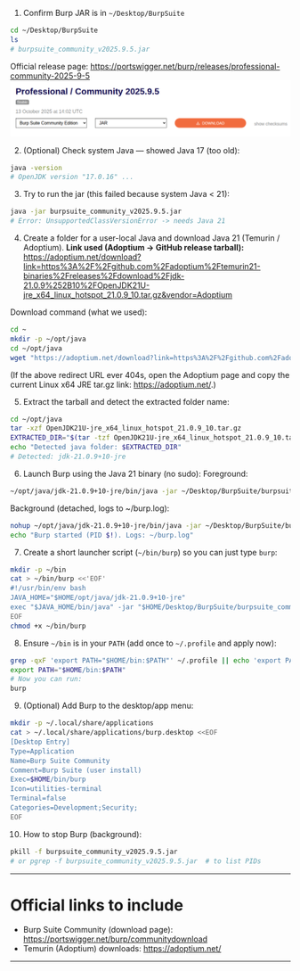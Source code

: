 
1. Confirm Burp JAR is in `~/Desktop/BurpSuite`
```bash
cd ~/Desktop/BurpSuite
ls
# burpsuite_community_v2025.9.5.jar
```
Official release page:
https://portswigger.net/burp/releases/professional-community-2025-9-5
![Burp Suite — PortSwigger Release](portswigger-release.png)
 
2. (Optional) Check system Java — showed Java 17 (too old):
```bash
java -version
# OpenJDK version "17.0.16" ...
```

3. Try to run the jar (this failed because system Java < 21):
```bash
java -jar burpsuite_community_v2025.9.5.jar
# Error: UnsupportedClassVersionError -> needs Java 21
```

4. Create a folder for a user-local Java and download Java 21 (Temurin / Adoptium).
**Link used (Adoptium → GitHub release tarball):**
https://adoptium.net/download?link=https%3A%2F%2Fgithub.com%2Fadoptium%2Ftemurin21-binaries%2Freleases%2Fdownload%2Fjdk-21.0.9%252B10%2FOpenJDK21U-jre_x64_linux_hotspot_21.0.9_10.tar.gz&vendor=Adoptium

Download command (what we used):
```bash
cd ~
mkdir -p ~/opt/java
cd ~/opt/java
wget "https://adoptium.net/download?link=https%3A%2F%2Fgithub.com%2Fadoptium%2Ftemurin21-binaries%2Freleases%2Fdownload%2Fjdk-21.0.9%252B10%2FOpenJDK21U-jre_x64_linux_hotspot_21.0.9_10.tar.gz&vendor=Adoptium" -O OpenJDK21U-jre_x64_linux_hotspot_21.0.9_10.tar.gz
```

(If the above redirect URL ever 404s, open the Adoptium page and copy the current Linux x64 JRE tar.gz link: https://adoptium.net/.)

5. Extract the tarball and detect the extracted folder name:
```bash
cd ~/opt/java
tar -xzf OpenJDK21U-jre_x64_linux_hotspot_21.0.9_10.tar.gz
EXTRACTED_DIR="$(tar -tzf OpenJDK21U-jre_x64_linux_hotspot_21.0.9_10.tar.gz | head -1 | cut -f1 -d'/')"
echo "Detected java folder: $EXTRACTED_DIR"
# Detected: jdk-21.0.9+10-jre
```

6. Launch Burp using the Java 21 binary (no sudo):
Foreground:
```bash
~/opt/java/jdk-21.0.9+10-jre/bin/java -jar ~/Desktop/BurpSuite/burpsuite_community_v2025.9.5.jar
```
Background (detached, logs to ~/burp.log):
```bash
nohup ~/opt/java/jdk-21.0.9+10-jre/bin/java -jar ~/Desktop/BurpSuite/burpsuite_community_v2025.9.5.jar > ~/burp.log 2>&1 &
echo "Burp started (PID $!). Logs: ~/burp.log"
```

7. Create a short launcher script (`~/bin/burp`) so you can just type `burp`:
```bash
mkdir -p ~/bin
cat > ~/bin/burp <<'EOF'
#!/usr/bin/env bash
JAVA_HOME="$HOME/opt/java/jdk-21.0.9+10-jre"
exec "$JAVA_HOME/bin/java" -jar "$HOME/Desktop/BurpSuite/burpsuite_community_v2025.9.5.jar" "$@"
EOF
chmod +x ~/bin/burp
```

8. Ensure `~/bin` is in your `PATH` (add once to `~/.profile` and apply now):
```bash
grep -qxF 'export PATH="$HOME/bin:$PATH"' ~/.profile || echo 'export PATH="$HOME/bin:$PATH"' >> ~/.profile
export PATH="$HOME/bin:$PATH"
# Now you can run:
burp
```

9. (Optional) Add Burp to the desktop/app menu:
```bash
mkdir -p ~/.local/share/applications
cat > ~/.local/share/applications/burp.desktop <<EOF
[Desktop Entry]
Type=Application
Name=Burp Suite Community
Comment=Burp Suite (user install)
Exec=$HOME/bin/burp
Icon=utilities-terminal
Terminal=false
Categories=Development;Security;
EOF
```

10. How to stop Burp (background):
```bash
pkill -f burpsuite_community_v2025.9.5.jar
# or pgrep -f burpsuite_community_v2025.9.5.jar  # to list PIDs
```

---

# Official links to include
- Burp Suite Community (download page): https://portswigger.net/burp/communitydownload
- Temurin (Adoptium) downloads: https://adoptium.net/

---
